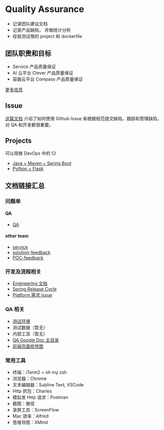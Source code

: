 # Quality Assurance

- 记录团队建设文档
- 记录产品缺陷， 并做统计分析
- 存放测试用的 project 和 dockerfile

## 团队职责和目标

- Service 产品质量保证
- AI 云平台 Clever 产品质量保证
- 容器云平台 Compass 产品质量保证

[更多信息](teams/README.md)

## Issue

[这篇文档](docs/issue_guidelines.md) 介绍了如何使用 Github Issue 来根据规范提交缺陷，跟踪和管理缺陷，对 QA 和开发都很重要。

## Projects

可以用做 DevOps 中的 CI

- [ Java + Maven + Spring Boot ](demo_project/java_maven)
- [ Python + Flask ](demo_project/python_flask)

## 文档链接汇总

### 问题单

#### QA
- [ QA ](https://github.com/caicloud/quality/issues)

#### other team
- [ service ](https://github.com/caicloud/service/issues)
- [ solution-feedback ](https://github.com/caicloud/prod-issue/issues)
- [ POC-feedback ](https://github.com/caicloud/poc-issue/issues)

### 开发及流程相关
- [ Engineering 文档](https://github.com/caicloud/engineering/tree/master/docs)
- [ Spring Release Cycle ](https://github.com/caicloud/platform/blob/master/docs/sprint/release_cycle.md)
- [ Platform 需求 Issue ](https://github.com/caicloud/platform/issues)

### QA 相关

- [ 测试环境 ](https://docs.google.com/spreadsheets/d/166NUraHG2LlrIeQQ7oYyQ4DqUXwe7rrnInRsaVLL9aE/edit#gid=433857753)
- 测试数据（暂无）
- 内部工具（暂无）
- [ QA Google Doc 主目录](https://drive.google.com/open?id=1et7QwWGXtHzYGzI0pIXhDOafTy-FuQro&authuser=chujunpeng%40caicloud.io)
- [ 前端页面视觉图 ](http://ui-mockup.caicloud.xyz/)

### 常用工具

- 终端：iTerm2 + oh my zsh
- 浏览器：Chrome
- 文本编辑器：Subline Text, VSCode
- Http 抓包：Charles
- 模拟发 Http 请求：Postman
- 截图：微信
- 录屏工具：ScreenFlow
- Mac 效率：Alfred
- 思维导图：XMind
